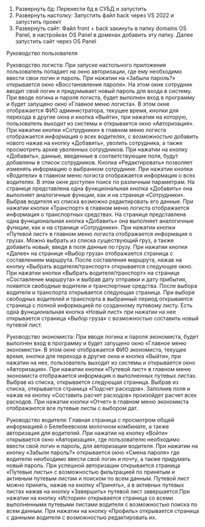 1. Развернуть бд:
   Перенести бд в СУБД и запустить
2. Развернуть настолку:
   Запустить файл back через VS 2022 и запустить проект
4. Развернуть сайт:
   Файл front + back закинуть в папку domains OS Panel, в настройках OS Panel в доменах добавить эту папку. Далее запустить сайт через OS Panel

Руководство пользователя


Руководство логиста:
При запуске настольного приложения пользователь попадает на окно авторизации, где ему необходимо ввести свои логин и пароль.
При нажатии на «Забыли пароль?» открывается окно «Восстановление пароля». На этом окне сотрудник вводит свой логин и придумывает новый пароль для входа в систему. При вводе логина и пароля логиста, будет выполнен вход в программу и будет запущено окно «Главное меню логиста». В этом окне отображается ФИО администратора, текущее время, кнопки для перехода в другие окна и кнопка «Выйти», при нажатии на которую, пользователь выходит из системы и открывается окно «Авторизация».
При нажатии кнопки «Сотрудники» в главном меню логиста отображается информация о всех водителях, с возможностью добавить нового нажав на кнопку «Добавить», уволить сотрудника, а также просмотреть архив уволенных сотрудников.
При нажатии на кнопку «Добавить», данные, введенные в соответствующие поля, будут добавлены в список сотрудников. Кнопка «Редактировать» позволяет изменять информацию о выбранном сотруднике.
При нажатии кнопки «Водители» в главном меню логиста отображается информация о всех водителях. В этом окне доступен поиск по различным параметрам. На странице представлена одна функциональная кнопка «Добавить» она выполняет аналогичные функции, как и на странице «Сотрудники». Выбрав водителя из списка возможно редактировать его данные.
При нажатии кнопки «Транспорт» в главном меню логиста отображается информация о транспортных средствах. На странице представлена одна функциональная кнопка «Добавить» она выполняет аналогичные функции, как и на странице «Сотрудники».
При нажатии кнопки «Путевой лист» в главном меню логиста отображается информация о грузах. Можно выбрать из списка существующий груз, а также добавить новый, введя в поля данные по грузу. При нажатии кнопки «Далее» на странице «Выбор груза» отображается страница с составлением маршрута. После составления маршрута, нажав на кнопку «Выбрать водителя/транспорт» открывается следующее окно. При нажатии кнопки «Выбрать водителя/транспорт» на странице «Составление маршрута» и выбрав дату отправки и дату прибытия, появятся свободные водители и транспортные средства. После выбора водителя и транспорта открывается следующая страница. При выборе свободных водителей и транспорта в выбранный период открывается страница с полной информацией по созданному путевому листу. Есть одна функциональная кнопка «Новый лист» при нажатии на нее открывается страница «Выбор груза» с возможностью составить новый путевой лист.


Руководство экономиста:
При вводе логина и пароля экономиста, будет выполнен вход в программу и будет запущено окно «Главное меню экономиста». В этом окне отображается ФИО экономиста, текущее время, кнопки для перехода в другие окна и кнопка «Выйти», при нажатии на нее, пользователь выходит из системы и открывается окно «Авторизация».
При нажатии кнопки «Путевой лист» в главном меню экономиста отображается информация о выполненных путевых листах. Выбрав из списка, открывается следующая страница. Выбрав из списка, открывается страница «Подсчет расходов». Заполнив поля и нажав на кнопку «Составить расчет расходов» произойдет расчет всех расходов.
При нажатии кнопки «Отчет» в главном меню экономиста отображаются все путевые листы с выбором дат. 


Руководство водителя:
Главная страница с просмотром общей информацией о Белебеевском молочном комбинате, а также авторизация для водителей. При нажатии на кнопку «Войти» открывается окно «Авторизация», где пользователю необходимо ввести свой логин и пароль, для авторизации водителя. При нажатии на кнопку «Забыли пароль?» открывается окно «Смена пароля» где водителю необходимо ввести свой логин и почту, а также придумать новый пароль. При успешной авторизации открывается страница «Путевые листы» с возможностью фильтрацией по принятым и активным путевым листам и поиском по всем данным. Путевой лист можно принять, нажав на кнопку «Принять», а в активных путевых листах нажав на кнопку «Завершить» путевой лист завершается.При нажатии на кнопку «История» открывается страница со всеми выполненными путевыми листами водителя с возможностью поиска по всем данным. При нажатии на кнопку «Профиль» открывается страница с данными водителя с возможностью редактировать их.
